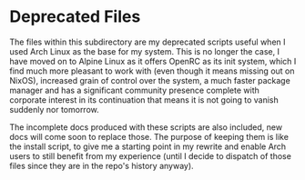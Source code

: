 # Deprecated Files

The files within this subdirectory are my deprecated scripts useful when I used Arch Linux as the base for my system. This is no longer the case, I have moved on to Alpine Linux as it offers OpenRC as its init system, which I find much more pleasant to work with (even though it means missing out on NixOS), increased grain of control over the system, a much faster package manager and has a significant community presence complete with corporate interest in its continuation that means it is not going to vanish suddenly nor tomorrow.

The incomplete docs produced with these scripts are also included, new docs will come soon to replace those. The purpose of keeping them is like the install script, to give me a starting point in my rewrite and enable Arch users to still benefit from my experience (until I decide to dispatch of those files since they are in the repo's history anyway).
